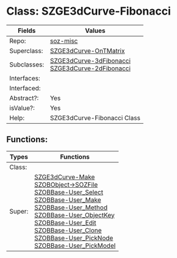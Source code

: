 
# Class:	SZGE3dCurve-Fibonacci

| Fields | Values |
| --------- | --------- |
| Repo: | [soz-misc](/repos/soz-misc.html) |
| Superclass: | [SZGE3dCurve-OnTMatrix](SZGE3dCurve-OnTMatrix.html) |
| Subclasses: | [SZGE3dCurve-3dFibonacci](SZGE3dCurve-3dFibonacci.html) <br> [SZGE3dCurve-2dFibonacci](SZGE3dCurve-2dFibonacci.html) |
| Interfaces: |  |
| Interfaced: |  |
| Abstract?: | Yes |
| isValue?: | Yes |
| Help: | SZGE3dCurve-Fibonacci Class |


## Functions:

| Types | Functions |
| --------- | --------- |
| Class: |  |
| Super: | [SZGE3dCurve-Make](SZGE3dCurve.html) <br> [SZOBObject->SOZFile](SZOBObject.html) <br> [SZOBBase-User_Select](SZOBBase.html) <br> [SZOBBase-User_Make](SZOBBase.html) <br> [SZOBBase-User_Method](SZOBBase.html) <br> [SZOBBase-User_ObjectKey](SZOBBase.html) <br> [SZOBBase-User_Edit](SZOBBase.html) <br> [SZOBBase-User_Clone](SZOBBase.html) <br> [SZOBBase-User_PickNode](SZOBBase.html) <br> [SZOBBase-User_PickModel](SZOBBase.html) |


